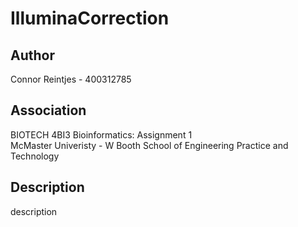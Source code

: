 # IlluminaCorrection

## Author

Connor Reintjes - 400312785

## Association

BIOTECH 4BI3 Bioinformatics: Assignment 1\
McMaster Univeristy - W Booth School of Engineering Practice and Technology

## Description

description
